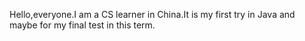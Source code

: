 Hello,everyone.I am a CS learner in China.It is my first try in Java and maybe for my final test in this term. 

